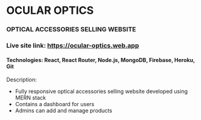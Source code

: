 # OCULAR OPTICS

### OPTICAL ACCESSORIES SELLING WEBSITE

### Live site link: https://ocular-optics.web.app

#### Technologies: React, React Router, Node.js, MongoDB, Firebase, Heroku, Git

Description:

- Fully responsive optical accessories selling website developed using MERN stack
- Contains a dashboard for users
- Admins can add and manage products
